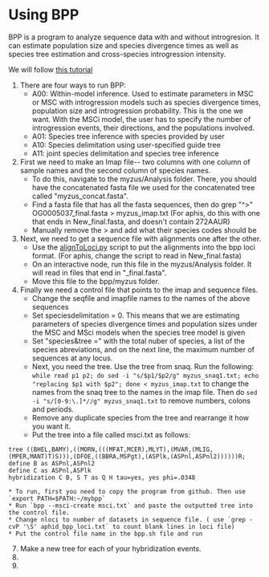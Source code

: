# Using BPP

BPP is a program to analyze sequence data with and without introgresion. It can estimate population size and species divergence times as well as species tree estimation and cross-species introgression intensity.

We will follow [this tutorial](https://github.com/bpp/bpp-tutorial/wiki)

1) There are four ways to run BPP:
    * A00: Within-model inference. Used to estimate parameters in MSC or MSC with introgression models such as species divergence times, population size and introgression probability. This is the one we want. With the MSCi model, the user has to specify the number of introgression events, their directions, and the populations involved.
    * A01: Species tree inference with species provided by user
    * A10: Species delimitation using user-specified guide tree
    * A11: joint species delimitation and species tree inference
2) First we need to make an Imap file-- two columns with one column of sample names and the second column of species names.
    * To do this, navigate to the myzus/Analysis folder. There, you should have the concatenated fasta file we used for the concatenated tree called "myzus_concat.fasta".
    * Find a fasta file that has all the fasta sequences, then do grep "^>" OG0005037_final.fasta > myzus_imap.txt (For aphis, do this with one that ends in New_final.fasta, and doesn't contain 272AAUR)
    * Manually remove the > and add what their species codes should be
3) Next, we need to get a sequence file with alignments one after the other.
    * Use the [alignToLoci.py](scripts/alignToLoci.py) script to put the alignments into the bpp loci format. (For aphis, change the script to read in New_final.fasta)
    * On an interactive node, run this file in the myzus/Analysis folder. It will read in files that end in "_final.fasta".
    * Move this file to the bpp/myzus folder.
5) Finally we need a control file that points to the imap and sequence files.
    * Change the seqfile and imapfile names to the names of the above sequences
    * Set speciesdelimitation = 0. This means that we are estimating parameters of species divergence times and population sizes under the MSC and MSci models when the species tree model is given
    * Set "species&tree =" with the total nuber of species, a list of the species abreviations, and on the next line, the maximum number of sequences at any locus. 
    * Next, you need the tree. Use the tree from snaq. Run the following: `while read p1 p2; do sed -i "s/$p1/$p2/g" myzus_snaq1.txt; echo "replacing $p1 with $p2"; done < myzus_imap.txt` to change the names from the snaq tree to the names in the imap file. Then do `sed -i "s/[0-9:\.]*//g" myzus_snaq1.txt` to remove numbers, colons and periods.
    * Remove any duplicate species from the tree and rearrange it how you want it.
    * Put the tree into a file called msci.txt as follows:
```
tree ((BHEL,BAMY),((MORN,(((MFAT,MCER),MLYT),(MVAR,(MLIG,(MPER,MANT)T)S))),(DFOE,((BBRA,MSPgt),(ASPlk,(ASPnl,ASPnl2))))))R;
define B as ASPnl,ASPnl2
define C as ASPnl,ASPlk
hybridization C B, S T as Q H tau=yes, yes phi=.0348
```
    * To run, first you need to copy the program from github. Then use `export PATH=$PATH:~/mybpp`
    * Run `bpp ‐‐msci‐create msci.txt` and paste the outputted tree into the control file.
    * Change nloci to number of datasets in sequence file. ( use `grep -cvP '\S' aphid_bpp_loci.txt` to count blank lines in loci file)
    * Put the control file name in the bpp.sh file and run
7) Make a new tree for each of your hybridization events.
8) 
9) 
